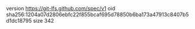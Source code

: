 version https://git-lfs.github.com/spec/v1
oid sha256:1204a07d2806ebfc22f855bcaf695d78850b6ba173a47913c8407b5d1dc18795
size 342
